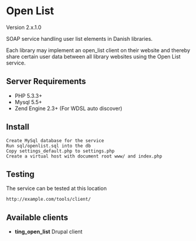 # Open List

Version 2.x.1.0

SOAP service handling user list elements in Danish libraries.

Each library may implement an open_list client on their website and thereby share certain user data between all library websites using the Open List service.

## Server Requirements
  * PHP 5.3.3+
  * Mysql 5.5+
  * Zend Engine 2.3+ (For WDSL auto discover)

## Install

    Create MySql database for the service
    Run sql/openlist.sql into the db
    Copy settings_default.php to settings.php
    Create a virtual host with document root www/ and index.php

## Testing
The service can be tested at this location
    
    http://example.com/tools/client/


## Available clients
  * **ting\_open\_list** Drupal client
